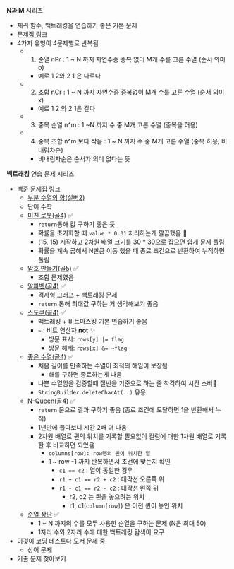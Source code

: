 
**N과 M** 시리즈
- 재귀 함수, 백트래킹을 연습하기 좋은 기본 문제 
- [문제집 링크](https://www.acmicpc.net/workbook/view/2052)
- 4가지 유형이 4문제별로 반복됨
	- 1. 순열 nPr : 1 ~ N 까지 자연수중 중복 없이 M개 수를 고른 수열 (순서 의미 o)
		- 예로 1 2와 2 1 은 다르다
	- 2. 조합 nCr : 1 ~ N 까지 자연수중 중복없이 M개 수를 고른 수열 (순서 의미 x)
		- 예로 1 2 와 2 1은 같다
	- 3. 중복 순열 n^m : 1 ~N 까지 수 중 M개 고른 수열 (중복을 허용)
	- 4. 중복 조합 n^m 보다 작음 : 1 ~ N 까지 수 중 M개 고른 수열 (중복 허용, 비내림차순)
		- 비내림차순은 순서가 의미 없다는 뜻

**백트래킹** 연습 문제 시리즈
- [백준 문제집 링크](https://www.acmicpc.net/workbook/view/1093)
	- [부분 수열의 합(실버2)](https://www.acmicpc.net/problem/1182)
	- 단어 수학
	- [미친 로봇(골4)](https://www.acmicpc.net/problem/1405) ✅
		- `return`통해 값 구하기 좋은 듯
		- 확률을 초기화할 때 `value * 0.01` 처리하는게 깔끔했음 🤖
		- (15, 15) 시작하고 2차원 배열 크기를 30 * 30으로 잡으면 쉽게 문제 풀림
		- 확률을 계속 곱해서 N만큼 이동 했을 때 종료 조건으로 반환하여 누적하면 풀림
	- [암호 만들기(골5)](https://www.acmicpc.net/problem/1759) ✅
		- 조합 문제였음
	- [알파벳(골4)](https://www.acmicpc.net/problem/1987) ✅
		- 격자형 그래프 + 백트래킹 문제
		- `return` 통해 최대값 구하는 거 생각해보기 좋음
	- [스도쿠(골4)](https://www.acmicpc.net/problem/2580) ✅
		- 백트래킹 + 비트마스킹 기본 연습하기 좋음
		- `~` : 비트 연산자 **not** ✨
			- 방문 표시: `rows[y] |= flag` 
			- 방문 해제: `rows[x] &= ~flag` 
	- [좋은 수열(골4)](https://www.acmicpc.net/problem/2661) ✅
		- 처음 길이를 만족하는 수열이 최적의 해임이 보장됨
			- 해를 구하면 종료하는게 나음
		- 나쁜 수열임을 검증할때 절반을 기준으로 하는 줄 착각하여 시간 소비💩
		- `StringBuilder.deleteCharAt(..)` 유용
	- [N-Queen(골4)](https://www.acmicpc.net/problem/9663) ✅
		- `return` 문으로 결과 구하기 좋음 (종료 조건에 도달하면 1을 반환해서 누적)
		- 1년만에 풀다보니 시간 2배 더 나옴
		- 2차원 배열로 퀸의 위치를 기록할 필요없이 컬럼에 대한 1차원 배열로 기록한 후 비교하면 되었음
			- `columns[row]: row행의 퀸이 위치한 열`
			- 1 ~ row -1 까지 반복하면서 조건에 맞는지 확인 
				- `c1 == c2` : 열이 동일한 경우
				- `r1 + c1 == r2 + c2` : 대각선 오른쪽 위
				- `r1 - c1 == r2 - c2` : 대각선 왼쪽 위
					- r2, c2 는 퀸을 놓으려는 위치
					- r1, c1(`column[row]`) 은 이전 퀸이 놓인 위치
	- [순열 장난](https://www.acmicpc.net/problem/10597) ✅
		- 1 ~ N 까지의 수를 모두 사용한 순열을 구하는 문제 (N은 최대 50)
		- 1자리 수와 2자리 수에 대한 백트래킹 탐색이 요구
- 이것이 코딩 테스트다 도서 문제 중
	- 상어 문제
- 기출 문제 찾아보기

